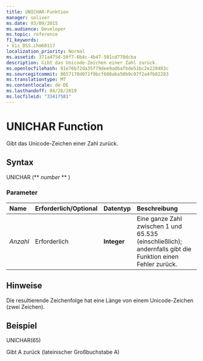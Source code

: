 ```yaml
---
title: UNICHAR-Funktion
manager: soliver
ms.date: 03/09/2015
ms.audience: Developer
ms.topic: reference
f1_keywords:
- Vis_DSS.chm60117
localization_priority: Normal
ms.assetid: 371a475d-50f7-6b4c-4b47-581cd778dcba
description: Gibt das Unicode-Zeichen einer Zahl zurück.
ms.openlocfilehash: 81e76b72da35f79dee9ad6afbde51bc2e228483c
ms.sourcegitcommit: 8657170d071f9bcf680aba50b9c07f2a4fb82283
ms.translationtype: MT
ms.contentlocale: de-DE
ms.lasthandoff: 04/28/2019
ms.locfileid: "33417581"
---
```

# <a name="unichar-function"></a>UNICHAR Function

Gibt das Unicode-Zeichen einer Zahl zurück. 
  
## <a name="syntax"></a>Syntax

UNICHAR (** *number* ** ) 
  
### <a name="parameters"></a>Parameter

|**Name**|**Erforderlich/Optional**|**Datentyp**|**Beschreibung**|
|:-----|:-----|:-----|:-----|
| _Anzahl_ <br/> |Erforderlich  <br/> |**Integer** <br/> |Eine ganze Zahl zwischen 1 und 65.535 (einschließlich); andernfalls gibt die Funktion einen Fehler zurück.  <br/> |
   
## <a name="remarks"></a>Hinweise

Die resultierende Zeichenfolge hat eine Länge von einem Unicode-Zeichen (zwei Zeichen). 
  
## <a name="example"></a>Beispiel

UNICHAR(65) 
  
Gibt A zurück (lateinischer Großbuchstabe A) 
  

